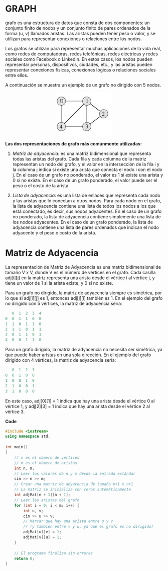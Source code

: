 # GRAPH

grafo es una estructura de datos que consta de dos componentes: un conjunto finito de nodos y un conjunto finito de pares ordenados de la forma (u, v) llamados aristas. Las aristas pueden tener peso o valor, y se utilizan para representar conexiones o relaciones entre los nodos.

Los grafos se utilizan para representar muchas aplicaciones de la vida real, como redes de computadoras, redes telefónicas, redes eléctricas y redes sociales como Facebook o LinkedIn. En estos casos, los nodos pueden representar personas, dispositivos, ciudades, etc., y las aristas pueden representar conexiones físicas, conexiones lógicas o relaciones sociales entre ellos.

A continuación se muestra un ejemplo de un grafo no dirigido con 5 nodos.

<p align="center">
  <img src="graph.jpeg" />
</p>

**Las dos representaciones de grafo más comúnmente utilizadas:**

1. *Matriz de adyacencia*: es una matriz bidimensional que representa todas las aristas del grafo. Cada fila y cada columna de la matriz representan un nodo del grafo, y el valor en la intersección de la fila i y la columna j indica si existe una arista que conecta el nodo i con el nodo j. En el caso de un grafo no ponderado, el valor es 1 si existe una arista y 0 si no existe. En el caso de un grafo ponderado, el valor puede ser el peso o el costo de la arista.

2. *Lista de adyacencia*: es una lista de enlaces que representa cada nodo y las aristas que lo conectan a otros nodos. Para cada nodo en el grafo, la lista de adyacencia contiene una lista de todos los nodos a los que está conectado, es decir, sus nodos adyacentes. En el caso de un grafo no ponderado, la lista de adyacencia contiene simplemente una lista de los nodos adyacentes. En el caso de un grafo ponderado, la lista de adyacencia contiene una lista de pares ordenados que indican el nodo adyacente y el peso o costo de la arista.

# Matriz de Adyacencia

La representación de Matriz de Adyacencia es una matriz bidimensional de tamaño V x V, donde V es el número de vértices en el grafo. Cada casilla adj[i][j] en la matriz representa una arista desde el vértice i al vértice j, y tiene un valor de 1 si la arista existe, y 0 si no existe.

Para un grafo no dirigido, la matriz de adyacencia siempre es simétrica, por lo que si adj[i][j] es 1, entonces adj[j][i] también es 1. En el ejemplo del grafo no dirigido con 5 vértices, la matriz de adyacencia sería:

```m
   0  1  2  3  4
0  0  1  1  0  0
1  1  0  1  1  0
2  1  1  0  1  1
3  0  1  1  0  1
4  0  0  1  1  0
```

Para un grafo dirigido, la matriz de adyacencia no necesita ser simétrica, ya que puede haber aristas en una sola dirección. En el ejemplo del grafo dirigido con 4 vértices, la matriz de adyacencia sería:

```m
   0  1  2  3
0  0  1  0  0
1  0  0  1  0
2  1  0  0  1
3  1  0  0  0
```

En este caso, adj[0][1] = 1 indica que hay una arista desde el vértice 0 al vértice 1, y adj[2][3] = 1 indica que hay una arista desde el vértice 2 al vértice 3.

**Code**

```c++
#include <iostream>
using namespace std;

int main()
{
    // n es el número de vértices
    // m es el número de aristas
    int n, m;
    // Leer los valores de n y m desde la entrada estándar
    cin >> n >> m;
    // Crear una matriz de adyacencia de tamaño n+1 x n+1
    // La matriz se inicializa con ceros automáticamente
    int adjMat[n + 1][n + 1];
    // Leer las aristas del grafo
    for (int i = 0; i < m; i++) {
        int u, v;
        cin >> u >> v;
        // Marcar que hay una arista entre u y v
        // (y también entre v y u, ya que el grafo es no dirigido)
        adjMat[u][v] = 1;
        adjMat[v][u] = 1;
    }

    // El programa finaliza sin errores
    return 0;
}
```